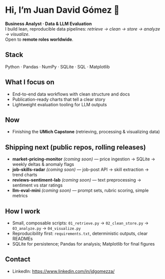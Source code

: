 # Hi, I’m Juan David Gómez 👋

**Business Analyst · Data & LLM Evaluation**  
I build lean, reproducible data pipelines: *retrieve → clean → store → analyze → visualize*.  
Open to **remote roles worldwide**.

## Stack
Python · Pandas · NumPy · SQLite · SQL · Matplotlib

## What I focus on
- End-to-end data workflows with clean structure and docs
- Publication-ready charts that tell a clear story
- Lightweight evaluation tooling for LLM outputs

## Now
- Finishing the **UMich Capstone** (retrieving, processing & visualizing data)

## Shipping next (public repos, rolling releases)
- **market-pricing-monitor** *(coming soon)* — price ingestion → SQLite → weekly deltas & anomaly flags  
- **job-skills-radar** *(coming soon)* — job-post API → skill extraction → trend charts  
- **reviews-sentiment-lab** *(coming soon)* — text preprocessing → sentiment vs star ratings  
- **llm-eval-mini** *(coming soon)* — prompt sets, rubric scoring, simple metrics

## How I work
- Small, composable scripts:
  `01_retrieve.py` → `02_clean_store.py` → `03_analyze.py` → `04_visualize.py`
- Reproducibility first: `requirements.txt`, deterministic outputs, clear READMEs
- SQLite for persistence; Pandas for analysis; Matplotlib for final figures

## Contact
- LinkedIn: https://www.linkedin.com/in/jdgomezza/

